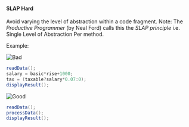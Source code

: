 <link rel="stylesheet" href="{{baseUrl}}/css/textbook.css">

<div class="website-content">

<div id="title">

#### SLAP Hard

</div>

<div id="body">

Avoid varying the level of abstraction within a code fragment.
Note: The _Productive Programmer_ (by Neal Ford) calls this the _SLAP principle_ i.e. Single Level of Abstraction Per method.

<tip-box>

Example:

![][Bad]
```java
readData();
salary = basic*rise+1000;
tax = (taxable?salary*0.07:0);
displayResult();
```

![][Good]
```java
readData();
processData();
displayResult();
```

</tip-box>

<tip-box type="primary">
<include src="../../../common/definitions.md#def-abstraction" />
</tip-box>

[Bad]: {{baseUrl}}/images/Bad.png "Bad"
[Good]: {{baseUrl}}/images/Good.png "Good"

</div>

</div>
